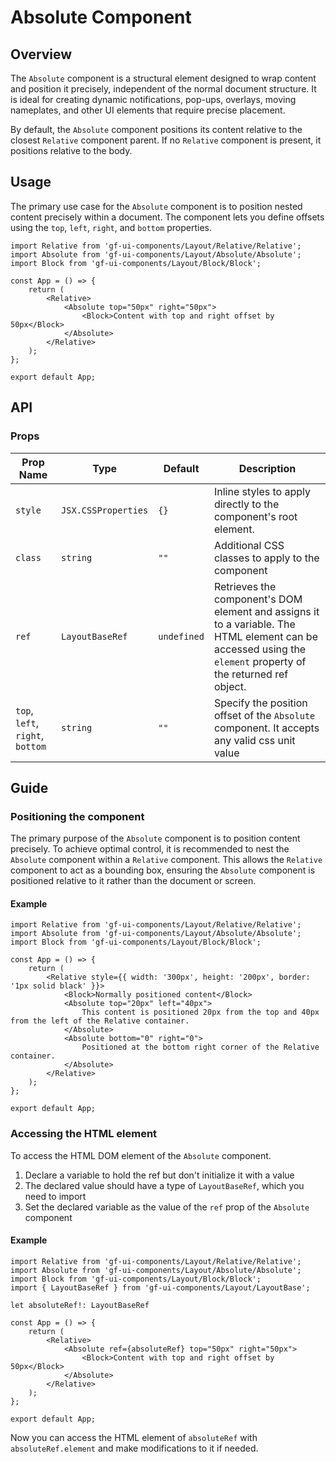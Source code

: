 # Absolute Component

## Overview

The `Absolute` component is a structural element designed to wrap content and position it precisely, independent of the normal document structure. It is ideal for creating dynamic notifications, pop-ups, overlays, moving nameplates, and other UI elements that require precise placement.

By default, the `Absolute` component positions its content relative to the closest `Relative` component parent. If no `Relative` component is present, it positions relative to the body.

## Usage 

The primary use case for the `Absolute` component is to position nested content precisely within a document. The component lets you define offsets using the `top`, `left`, `right`, and `bottom` properties.

```tsx
import Relative from 'gf-ui-components/Layout/Relative/Relative';
import Absolute from 'gf-ui-components/Layout/Absolute/Absolute';
import Block from 'gf-ui-components/Layout/Block/Block';

const App = () => {
    return (
        <Relative>
            <Absolute top="50px" right="50px">
                <Block>Content with top and right offset by 50px</Block>
            </Absolute>
        </Relative>
    );
};

export default App;
```

## API

### Props
|Prop Name |Type |Default | Description |
|---|---|---|---|
| `style` | `JSX.CSSProperties` | `{}` | Inline styles to apply directly to the component's root element. |
| `class` | `string` | `""` | Additional CSS classes to apply to the component |
| `ref` | `LayoutBaseRef` | `undefined` | Retrieves the component's DOM element and assigns it to a variable. The HTML element can be accessed using the `element` property of the returned ref object. |
| `top`, `left`, `right`, `bottom` | `string` | `""` | Specify the position offset of the `Absolute` component. It accepts any valid css unit value |

## Guide

### Positioning the component

The primary purpose of the `Absolute` component is to position content precisely. To achieve optimal control, it is recommended to nest the `Absolute` component within a `Relative` component. This allows the `Relative` component to act as a bounding box, ensuring the `Absolute` component is positioned relative to it rather than the document or screen.

#### Example

```tsx
import Relative from 'gf-ui-components/Layout/Relative/Relative';
import Absolute from 'gf-ui-components/Layout/Absolute/Absolute';
import Block from 'gf-ui-components/Layout/Block/Block';

const App = () => {
    return (
        <Relative style={{ width: '300px', height: '200px', border: '1px solid black' }}>
            <Block>Normally positioned content</Block>
            <Absolute top="20px" left="40px">
                This content is positioned 20px from the top and 40px from the left of the Relative container.
            </Absolute>
            <Absolute bottom="0" right="0">
                Positioned at the bottom right corner of the Relative container.
            </Absolute>
        </Relative>
    );
};

export default App;
```

### Accessing the HTML element

To access the HTML DOM element of the `Absolute` component.

1. Declare a variable to hold the ref but don't initialize it with a value
2. The declared value should have a type of `LayoutBaseRef`, which you need to import
3. Set the declared variable as the value of the `ref` prop of the `Absolute` component

#### Example

```tsx
import Relative from 'gf-ui-components/Layout/Relative/Relative';
import Absolute from 'gf-ui-components/Layout/Absolute/Absolute';
import Block from 'gf-ui-components/Layout/Block/Block';
import { LayoutBaseRef } from 'gf-ui-components/Layout/LayoutBase';

let absoluteRef!: LayoutBaseRef

const App = () => {
    return (
        <Relative>
            <Absolute ref={absoluteRef} top="50px" right="50px">
                <Block>Content with top and right offset by 50px</Block>
            </Absolute>
        </Relative>
    );
};

export default App;
```

Now you can access the HTML element of `absoluteRef` with `absoluteRef.element` and make modifications to it if needed. 